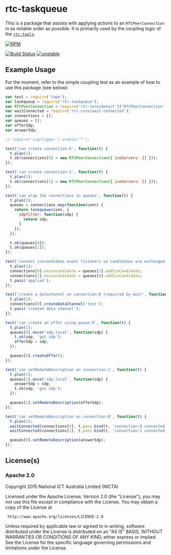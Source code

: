 # rtc-taskqueue

This is a package that assists with applying actions to an `RTCPeerConnection`
in as reliable order as possible. It is primarily used by the coupling logic
of the [`rtc-tools`](https://github.com/rtc-io/rtc-tools).


[![NPM](https://nodei.co/npm/rtc-taskqueue.png)](https://nodei.co/npm/rtc-taskqueue/)

[![Build Status](https://img.shields.io/travis/rtc-io/rtc-taskqueue.svg?branch=master)](https://travis-ci.org/rtc-io/rtc-taskqueue) [![unstable](https://img.shields.io/badge/stability-unstable-yellowgreen.svg)](https://github.com/dominictarr/stability#unstable) 

## Example Usage

For the moment, refer to the simple coupling test as an example of how to use
this package (see below):

```js
var test = require('tape');
var taskqueue = require('rtc-taskqueue');
var RTCPeerConnection = require('rtc-core/detect')('RTCPeerConnection');
var waitConnected = require('rtc-core/wait-connected');
var connections = [];
var queues = [];
var offerSdp;
var answerSdp;

// require('cog/logger').enable('*');

test('can create connection:0', function(t) {
  t.plan(1);
  t.ok(connections[0] = new RTCPeerConnection({ iceServers: [] }));
});

test('can create connection:1', function(t) {
  t.plan(1);
  t.ok(connections[1] = new RTCPeerConnection({ iceServers: [] }));
});

test('can wrap the connections in queues', function(t) {
  t.plan(2);
  queues = connections.map(function(conn) {
    return taskqueue(conn, {
      sdpfilter: function(sdp) {
        return sdp;
      }
    });
  });

  t.ok(queues[0]);
  t.ok(queues[1]);
});

test('connect icecandidate event listeners so candidates are exchanged', function(t) {
  t.plan(1);
  connections[0].onicecandidate = queues[1].addIceCandidate;
  connections[1].onicecandidate = queues[0].addIceCandidate;
  t.pass('applied');
});

test('create a datachannel on connection:0 (required by moz)', function(t) {
  t.plan(1);
  connections[0].createDataChannel('test');
  t.pass('created data channel');
});

test('can create an offer using queue:0', function(t) {
  t.plan(1);
  queues[0].once('sdp.local', function(sdp) {
    t.ok(sdp, 'got sdp');
    offerSdp = sdp;
  });

  queues[0].createOffer();
});

test('can setRemoteDescription on connection:1', function(t) {
  t.plan(1);
  queues[1].once('sdp.local', function(sdp) {
    answerSdp = sdp;
    t.ok(sdp, 'got sdp');
  });

  queues[1].setRemoteDescription(offerSdp);
});

test('can setRemoteDescription on connection:0', function(t) {
  t.plan(2);
  waitConnected(connections[0], t.pass.bind(t, 'connection:0 connected'));
  waitConnected(connections[1], t.pass.bind(t, 'connection:1 connected'));

  queues[0].setRemoteDescription(answerSdp);
});

```

## License(s)

### Apache 2.0

Copyright 2015 National ICT Australia Limited (NICTA)

   Licensed under the Apache License, Version 2.0 (the "License");
   you may not use this file except in compliance with the License.
   You may obtain a copy of the License at

     http://www.apache.org/licenses/LICENSE-2.0

   Unless required by applicable law or agreed to in writing, software
   distributed under the License is distributed on an "AS IS" BASIS,
   WITHOUT WARRANTIES OR CONDITIONS OF ANY KIND, either express or implied.
   See the License for the specific language governing permissions and
   limitations under the License.
